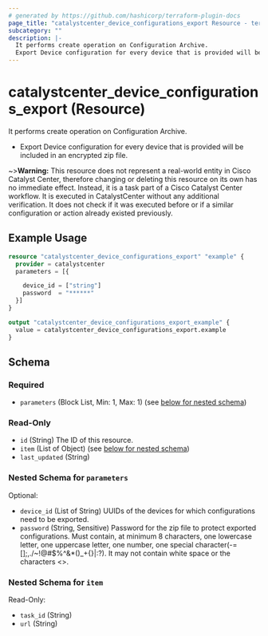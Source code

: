 ```yaml
---
# generated by https://github.com/hashicorp/terraform-plugin-docs
page_title: "catalystcenter_device_configurations_export Resource - terraform-provider-catalystcenter"
subcategory: ""
description: |-
  It performs create operation on Configuration Archive.
  Export Device configuration for every device that is provided will be included in an encrypted zip file.
---
```


# catalystcenter_device_configurations_export (Resource)

It performs create operation on Configuration Archive.

- Export Device configuration for every device that is provided will be included in an encrypted zip file.


~>**Warning:**
This resource does not represent a real-world entity in Cisco Catalyst Center, therefore changing or deleting this resource on its own has no immediate effect.
Instead, it is a task part of a Cisco Catalyst Center workflow. It is executed in CatalystCenter without any additional verification. It does not check if it was executed before or if a similar configuration or action already existed previously.

## Example Usage

```terraform
resource "catalystcenter_device_configurations_export" "example" {
  provider = catalystcenter
  parameters = [{

    device_id = ["string"]
    password  = "******"
  }]
}

output "catalystcenter_device_configurations_export_example" {
  value = catalystcenter_device_configurations_export.example
}
```

<!-- schema generated by tfplugindocs -->
## Schema

### Required

- `parameters` (Block List, Min: 1, Max: 1) (see [below for nested schema](#nestedblock--parameters))

### Read-Only

- `id` (String) The ID of this resource.
- `item` (List of Object) (see [below for nested schema](#nestedatt--item))
- `last_updated` (String)

<a id="nestedblock--parameters"></a>
### Nested Schema for `parameters`

Optional:

- `device_id` (List of String) UUIDs of the devices for which configurations need to be exported.
- `password` (String, Sensitive) Password for the zip file to protect exported configurations. Must contain, at minimum 8 characters, one lowercase letter, one uppercase letter, one number, one special character(-=[];,./~!@#$%^&*()_+{}|:?). It may not contain white space or the characters <>.


<a id="nestedatt--item"></a>
### Nested Schema for `item`

Read-Only:

- `task_id` (String)
- `url` (String)
